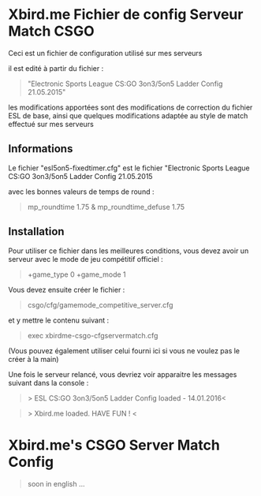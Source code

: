 # Xbird.me Fichier de config Serveur Match CSGO


Ceci est un fichier de configuration utilisé sur mes serveurs

il est edité à partir du fichier :
>"Electronic Sports League CS:GO 3on3/5on5 Ladder Config 21.05.2015"

les modifications apportées sont des modifications de correction du fichier ESL de base, ainsi que quelques modifications adaptée au style de match effectué sur mes serveurs

## Informations

Le fichier "esl5on5-fixedtimer.cfg" est le fichier "Electronic Sports League CS:GO 3on3/5on5 Ladder Config 21.05.2015 

avec les bonnes valeurs de temps de round :
>mp_roundtime 1.75 & mp_roundtime_defuse 1.75

## Installation

Pour utiliser ce fichier dans les meilleures conditions, vous devez avoir un serveur avec le mode de jeu compétitif officiel :

> +game_type 0 +game_mode 1

Vous devez ensuite créer le fichier :

> csgo/cfg/gamemode_competitive_server.cfg

et y mettre le contenu suivant :

> exec xbirdme-csgo-cfgservermatch.cfg

(Vous pouvez également utiliser celui fourni ici si vous ne voulez pas le créer à la main)


Une fois le serveur relancé, vous devriez voir apparaitre les messages suivant dans la console :

> \> ESL CS:GO 3on3/5on5 Ladder Config loaded - 14.01.2016<

> \> Xbird.me loaded. HAVE FUN ! <


# Xbird.me's CSGO Server Match Config

> soon in english ...